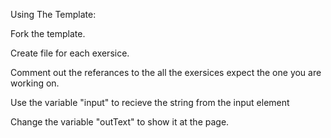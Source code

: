 Using The Template:

Fork the template.

Create file for each exersice.

Comment out the referances to the all the exersices expect the one you are working on.

Use the variable "input" to recieve the string from the input element

Change the variable "outText" to show it at the page.
